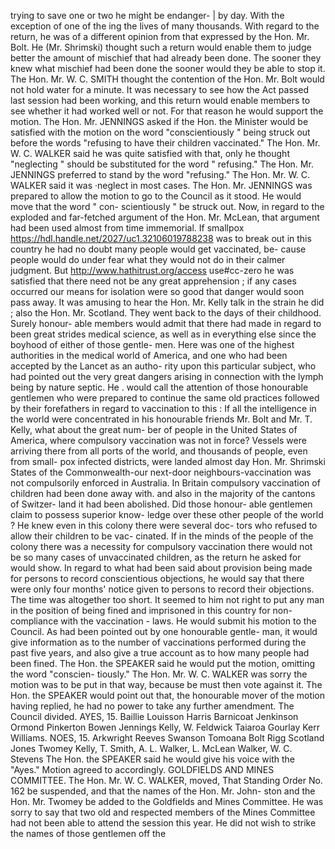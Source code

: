 trying to save one or two he might be endanger- | by day. With the exception of one of the ing the lives of many thousands. With regard to the return, he was of a different opinion from that expressed by the Hon. Mr. Bolt. He (Mr. Shrimski) thought such a return would enable them to judge better the amount of mischief that had already been done. The sooner they knew what mischief had been done the sooner would they be able to stop it. The Hon. Mr. W. C. SMITH thought the contention of the Hon. Mr. Bolt would not hold water for a minute. It was necessary to see how the Act passed last session had been working, and this return would enable members to see whether it had worked well or not. For that reason he would support the motion. The Hon. Mr. JENNINGS asked if the Hon. the Minister would be satisfied with the motion on the word "conscientiously " being struck out before the words "refusing to have their children vaccinated." The Hon. Mr. W. C. WALKER said he was quite satisfied with that, only he thought "neglecting " should be substituted for the word " refusing." The Hon. Mr. JENNINGS preferred to stand by the word "refusing." The Hon. Mr. W. C. WALKER said it was ·neglect in most cases. The Hon. Mr. JENNINGS was prepared to allow the motion to go to the Council as it stood. He would move that the word " con- scientiously " be struck out. Now, in regard to the exploded and far-fetched argument of the Hon. Mr. McLean, that argument had been used almost from time immemorial. If smallpox https://hdl.handle.net/2027/uc1.32106019788238 was to break out in this country he had no doubt many people would get vaccinated, be- cause people would do under fear what they would not do in their calmer judgment. But http://www.hathitrust.org/access use#cc-zero he was satisfied that there need not be any great apprehension ; if any cases occurred our means for isolation were so good that danger would soon pass away. It was amusing to hear the Hon. Mr. Kelly talk in the strain he did ; also the Hon. Mr. Scotland. They went back to the days of their childhood. Surely honour- able members would admit that there had made in regard to been great strides medical science, as well as in everything else since the boyhood of either of those gentle- men. Here was one of the highest authorities in the medical world of America, and one who had been accepted by the Lancet as an autho- rity upon this particular subject, who had pointed out the very great dangers arising in connection with the lymph being by nature septic. He . would call the attention of those honourable gentlemen who were prepared to continue the same old practices followed by their forefathers in regard to vaccination to this : If all the intelligence in the world were concentrated in his honourable friends Mr. Bolt and Mr. T. Kelly, what about the great num- ber of people in the United States of America, where compulsory vaccination was not in force? Vessels were arriving there from all ports of the world, and thousands of people, even from small- pox infected districts, were landed almost day Hon. Mr. Shrimski States of the Commonwealth-our next-door neighbours-vaccination was not compulsorily enforced in Australia. In Britain compulsory vaccination of children had been done away with. and also in the majority of the cantons of Switzer- land it had been abolished. Did those honour- able gentlemen claim to possess superior know- ledge over these other people of the world ? He knew even in this colony there were several doc- tors who refused to allow their children to be vac- cinated. If in the minds of the people of the colony there was a necessity for compulsory vaccination there would not be so many cases of unvaccinated children, as the return he asked for would show. In regard to what had been said about provision being made for persons to record conscientious objections, he would say that there were only four months' notice given to persons to record their objections. The time was altogether too short. It seemed to him not right to put any man in the position of being fined and imprisoned in this country for non- compliance with the vaccination - laws. He would submit his motion to the Council. As had been pointed out by one honourable gentle- man, it would give information as to the number of vaccinations performed during the past five years, and also give a true account as to how many people had been fined. The Hon. the SPEAKER said he would put the motion, omitting the word "conscien- tiously." The Hon. Mr. W. C. WALKER was sorry the motion was to be put in that way, because be must then vote against it. The Hon. the SPEAKER would point out that, the honourable mover of the motion having replied, he had no power to take any further amendment. The Council divided. AYES, 15. Baillie Louisson Harris Barnicoat Jenkinson Ormond Pinkerton Bowen Jennings Kelly, W. Feldwick Taiaroa Gourlay Kerr Williams. NOES, 15. Arkwright Reeves Swanson Tomoana Bolt Rigg Scotland Jones Twomey Kelly, T. Smith, A. L. Walker, L. McLean Walker, W. C. Stevens The Hon. the SPEAKER said he would give his voice with the "Ayes." Motion agreed to accordingly. GOLDFIELDS AND MINES COMMITTEE. The Hon. Mr. W. C. WALKER, moved, That Standing Order No. 162 be suspended, and that the names of the Hon. Mr. John- ston and the Hon. Mr. Twomey be added to the Goldfields and Mines Committee. He was sorry to say that two old and respected members of the Mines Committee had not been able to attend the session this year. He did not wish to strike the names of those gentlemen off the 